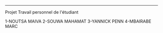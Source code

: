 -----------------------------------------------------------------
Projet Travail personnel de l'étudiant

1-NOUTSA MAIVA
2-SOUWA MAHAMAT
3-YANNICK PENN
4-MBAIRABE MARC


